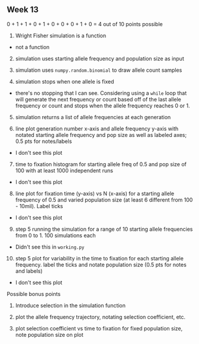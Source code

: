 ## Week 13

0 + 1 + 1 + 0 + 1 + 0 + 0 + 0 + 1 + 0 = 4 out of 10 points possible

1. Wright Fisher simulation is a function

  * not a function

2. simulation uses starting allele frequency and population size as input

3. simulation uses `numpy.random.binomial` to draw allele count samples

4. simulation stops when one allele is fixed

* there's no stopping that I can see. Considering using a `while` loop that will generate the next frequency or count based off of the last allele frequency or count and stops when the allele frequency reaches 0 or 1.

5. simulation returns a list of allele frequencies at each generation

6. line plot generation number x-axis and allele frequency y-axis with notated starting allele frequency and pop size as well as labeled axes; 0.5 pts for notes/labels

  * I don't see this plot

7. time to fixation histogram for starting allele freq of 0.5 and pop size of 100 with at least 1000 independent runs

  * I don't see this plot

8. line plot for fixation time (y-axis) vs N (x-axis) for a starting allele frequency of 0.5 and varied population size (at least 6 different from 100 - 10mil). Label ticks

  * I don't see this plot

9. step 5 running the simulation for a range of 10 starting allele frequencies from 0 to 1. 100 simulations each

  * Didn't see this in `working.py`

10. step 5 plot for variability in the time to fixation for each starting allele frequency. label the ticks and notate population size (0.5 pts for notes and labels)

  * I don't see this plot

Possible bonus points

1. Introduce selection in the simulation function

2. plot the allele frequency trajectory, notating selection coefficient, etc.

3. plot selection coefficient vs time to fixation for fixed population size, note population size on plot
